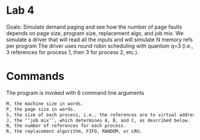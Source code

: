 # Lab 4
Goals: Simulate demand paging and see how the number of page faults depends on page size, program size, replacement algo, and job mix.
We simulate a driver that will read all the inputs and will simulate N memory refs per program
The driver uses
round robin scheduling with quantum q=3 (i.e., 3 references for process 1, then 3 for process 2, etc.).

# Commands
The program is invoked with 6 command line arguments
``` 5 positive integers and one string
M, the machine size in words.
P, the page size in words.
S, the size of each process, i.e., the references are to virtual addresses 0..S-1.
J, the ‘‘job mix’’, which determines A, B, and C, as described below.
N, the number of references for each process.
R, the replacement algorithm, FIFO, RANDOM, or LRU.
```
